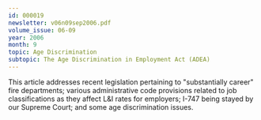 ```yaml
---
id: 000019
newsletter: v06n09sep2006.pdf
volume_issue: 06-09
year: 2006
month: 9
topic: Age Discrimination
subtopic: The Age Discrimination in Employment Act (ADEA)
---
```


This article addresses recent legislation pertaining to "substantially career" fire departments;  various administrative code provisions related to job classifications as they affect L&I rates for employers; I-747 being stayed by our Supreme Court; and some age discrimination issues.